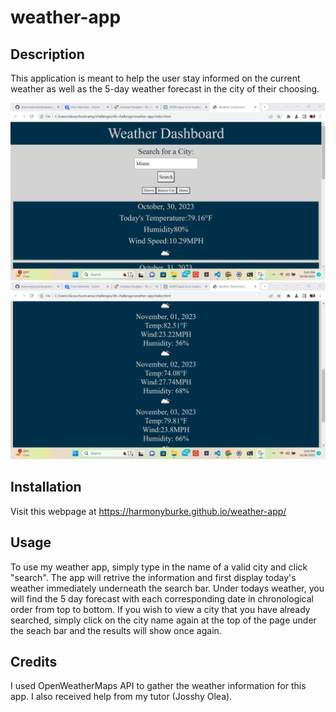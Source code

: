 # weather-app

## Description

This application is meant to help the user stay informed on the current weather as well as the 5-day weather forecast in the city of their choosing.

![Alt Text](<images\06-01.png>)
![Alt Text](<images\06-02.png>)


## Installation
Visit this webpage at https://harmonyburke.github.io/weather-app/ 

## Usage

To use my weather app, simply type in the name of a valid city and click "search". The app will retrive the information and first display today's weather immediately underneath the search bar. Under todays weather, you will find the 5 day forecast with each corresponding date in chronological order from top to bottom. If you wish to view a city that you have already searched, simply click on the city name again at the top of the page under the seach bar and the results will show once again.



## Credits
I used OpenWeatherMaps API to gather the weather information for this app. I also received help from my tutor (Josshy Olea).
